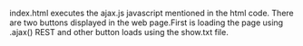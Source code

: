 index.html executes the ajax.js javascript mentioned in the html code.
There are two buttons displayed in the web page.First is loading the page using .ajax() REST and other button loads using the show.txt file.